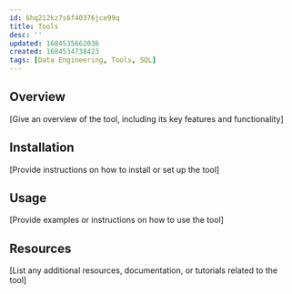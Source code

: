 ```yaml
---
id: 6hq212kz7s6f40376jce99q
title: Tools
desc: ''
updated: 1684535662036
created: 1684534738423
tags: [Data Engineering, Tools, SQL]
---
```


## Overview

[Give an overview of the tool, including its key features and functionality]

## Installation

[Provide instructions on how to install or set up the tool]

## Usage

[Provide examples or instructions on how to use the tool]

## Resources

[List any additional resources, documentation, or tutorials related to the tool]


